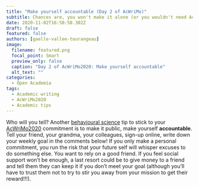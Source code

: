 ```yaml
---
title: "Make yourself accountable (Day 2 of AcWriMo)"
subtitle: Chances are, you won't make it alone (or you wouldn't need AcWriMo in the first place)
date: 2020-11-02T16:50:58.302Z
draft: false
featured: false
authors: [gaelle-vallee-tourangeau]
image:
  filename: featured.png
  focal_point: Smart
  preview_only: false
  caption: "Day 2 of AcWriMo2020: Make yourself accountable"
  alt_text: ""
categories:
  - Open Academia
tags:
  - Academic writing
  - AcWriMo2020
  - Academic tips
---
```



Who will you tell? Another [behavioural science](/category/behavioural-science/) tip to stick to your [AcWriMo2020](/tag/acwrimo2020/) commitment is to make it public, make yourself **accountable**. Tell your friend, your grandma, your colleagues, sign-up online, write down your weekly goal in the comments below! If you only make a personal commitment, you run the risk that your future self will whisper excuses to do something else. You want to rely on a good friend. If you feel social support won’t be enough, a last resort could be to give money to a friend and tell them they can keep it if you don’t meet your goal (although you’ll have to trust them not to try to stir you away from your mission to get their reward!!!).
